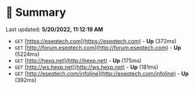 # 📖 Summary
Last updated: **5/20/2022, 11:12:19 AM**

- `GET` [https://eseqtech.com](https://eseqtech.com) - **Up** (372ms)
- `GET` [http://forum.eseqtech.com](http://forum.eseqtech.com) - **Up** (5224ms)
- `GET` [http://hexp.net](http://hexp.net) - **Up** (175ms)
- `GET` [http://ws.hexp.net](http://ws.hexp.net) - **Up** (181ms)
- `GET` [http://eseqtech.com/infoline](http://eseqtech.com/infoline) - **Up** (392ms)
